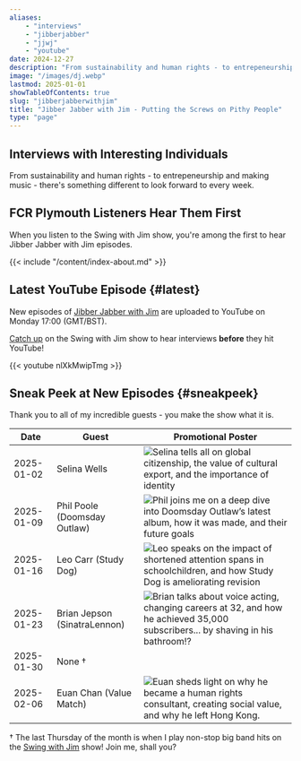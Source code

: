 ```yaml
---
aliases:
    - "interviews"
    - "jibberjabber"
    - "jjwj"
    - "youtube"
date: 2024-12-27
description: "From sustainability and human rights - to entrepeneurship and making music - there's something different to look forward to every week."
image: "/images/dj.webp"
lastmod: 2025-01-01
showTableOfContents: true
slug: "jibberjabberwithjim"
title: "Jibber Jabber with Jim - Putting the Screws on Pithy People"
type: "page"
---
```


## Interviews with Interesting Individuals

From sustainability and human rights - to entrepeneurship and making music - there's something different to look forward to every week.

## FCR Plymouth Listeners Hear Them First

When you listen to the Swing with Jim show, you're among the first to hear Jibber Jabber with Jim episodes.

{{< include "/content/index-about.md" >}}

## Latest YouTube Episode {#latest}

New episodes of [Jibber Jabber with Jim](https://www.youtube.com/channel/UCPiMq6YLZieMieOuZ8GJfrg) are uploaded to YouTube on Monday 17:00 (GMT/BST).

[Catch up](/swingwithjim/#catchup) on the Swing with Jim show to hear interviews **before** they hit YouTube!

{{< youtube nlXkMwipTmg >}}

## Sneak Peek at New Episodes {#sneakpeek}

Thank you to all of my incredible guests - you make the show what it is.

| Date | Guest | Promotional Poster |
| ---- | ----- | ----- |
| 2025-01-02 | Selina Wells | ![Selina tells all on global citizenship, the value of cultural export, and the importance of identity](/images/promos/selina-wells.webp) |
| 2025-01-09 | Phil Poole (Doomsday Outlaw) | ![Phil joins me on a deep dive into Doomsday Outlaw’s latest album, how it was made, and their future goals](/images/promos/phil-poole-doomsday-outlaw.webp) |
| 2025-01-16 | Leo Carr (Study Dog) | ![Leo speaks on the impact of shortened attention spans in schoolchildren, and how Study Dog is ameliorating revision](/images/promos/leo-carr-study-dog.webp) |
| 2025-01-23 | Brian Jepson (SinatraLennon) | ![Brian talks about voice acting, changing careers at 32, and how he achieved 35,000 subscribers... by shaving in his bathroom!?](/images/promos/brian-jepson-sinatralennon.webp) |
| 2025-01-30 | None † |
| 2025-02-06 | Euan Chan (Value Match) | ![Euan sheds light on why he became a human rights consultant, creating social value, and why he left Hong Kong.](/images/promos/euan-chan.webp) |

† The last Thursday of the month is when I play non-stop big band hits on the [Swing with Jim](/swingwithjim/) show! Join me, shall you?
